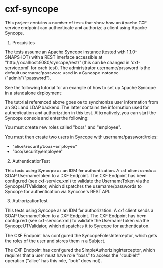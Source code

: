 cxf-syncope
===========

This project contains a number of tests that show how an Apache CXF service
endpoint can authenticate and authorize a client using Apache Syncope.

1) Prequisites

The tests assume an Apache Syncope instance (tested with 1.1.0-SNAPSHOT) with
a REST interface accessible at "http://localhost:9080/syncope/rest/" (this can
be changed in 'cxf-service.xml' for each test). The administrator
username/password is the default username/password used in a Syncope instance
("admin"/"password"). 

See the following tutorial for an example of how to set up Apache Syncope
in a standalone deployment:

<TODO>

The tutorial referenced above goes on to synchronize user information from an
SQL and LDAP backend. The latter contains the information used for 
authentication and authorization in this test. Alternatively, you can 
start the Syncope console and enter the following:

You must create new roles called "boss" and "employee".

You must then create two users in Syncope with username/password/roles:
 - "alice/security/boss+employee"
 - "bob/security/employee"

2) AuthenticationTest

This tests using Syncope as an IDM for authentication. A cxf client sends a
SOAP UsernameToken to a CXF Endpoint. The CXF Endpoint has been configured
(see cxf-service.xml) to validate the UsernameToken via the
SyncopeUTValidator, which dispatches the username/passwords to Syncope for
authentication via Syncope's REST API.

3) AuthorizationTest

This tests using Syncope as an IDM for authorization. A cxf client sends a
SOAP UsernameToken to a CXF Endpoint. The CXF Endpoint has been configured
(see cxf-service.xml) to validate the UsernameToken via the SyncopeUTValidator,
which dispatches it to Syncope for authentication.

The CXF Endpoint has configured the SyncopeRolesInterceptor, which gets the
roles of the user and stores them in a Subject.
  
The CXF Endpoint has configured the SimpleAuthorizingInterceptor, which
requires that a user must have role "boss" to access the "doubleIt"
operation ("alice" has this role, "bob" does not).

